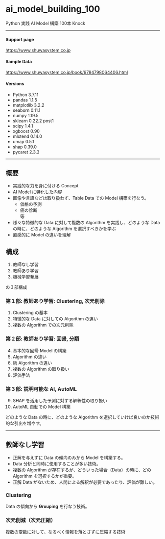 # ai_model_building_100

Python 実践 AI Model 構築 100本 Knock

---

#### Support page

https://www.shuwasystem.co.jp

#### Sample Data

https://www.shuwasystem.co.jp/book/9784798064406.html

#### Versions

- Python 3.7.11
- pandas 1.1.5
- matplotlib 3.2.2
- seaborn 0.11.1
- numpy 1.19.5
- sklearn 0.22.2 post1
- scipy 1.4.1
- xgboost 0.90
- mlxtend 0.14.0
- umap 0.5.1
- shap 0.39.0
- pycaret 2.3.3

---

## 概要

- 実践的な力を身に付ける Concept
- AI Model に特化した内容
- 画像や言語などは取り扱わず、Table Data での Model 構築を行なう。
    - 価格の予測
    - 癌の診断  
      等
- 様々な特徴的な Data に対して複数の Algorithm を実践し、どのような Data の時に、どのような Algorithm を選択すべきかを学ぶ
- 直感的に Model の違いを理解

## 構成

1. 教師なし学習
2. 教師あり学習
3. 機械学習発展

の３部構成

### 第１部: 教師あり学習: Clustering, 次元削除

1. Clustering の基本
2. 特徴的な Data に対しての Algorithm の違い
3. 複数の Algorithm での次元削除

### 第２部: 教師あり学習: 回帰, 分類

4. 基本的な回帰 Model の構築
5. Algorithm の違い
6. 続 Algorithm の違い
7. 複数の Algorithm の取り扱い
8. 評価手法

### 第３部: 説明可能な AI, AutoML

9. SHAP を活用した予測に対する解釈性の取り扱い
10. AutoML 自動での Model 構築

どのような Data の時に、どのような Algorithm を選択していけば良いのか技術的な引出を増やす。

---

## 教師なし学習
- 正解を与えずに Data の傾向のみから Model を構築する。
- Data 分析と同時に使用することが多い技術。
- 複数の Algorithm が存在するが、どういった場合（Data）の時に、どの Algorithm を選択するかが重要。
- 正解 Data がないため、人間による解釈が必要であったり、評価が難しい。

### Clustering
Data の傾向から **Grouping** を行なう技術。

### 次元削減（次元圧縮）
複数の変数に対して、なるべく情報を落とさずに圧縮する技術